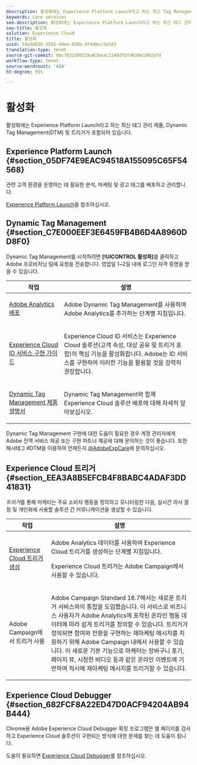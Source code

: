 ```yaml
---
description: 활성화에는 Experience Platform Launch라고 하는 최신 Tag Management 제품과 DTM(Dynamic Tag Management) 및 트리거가 포함됩니다.
keywords: core services
seo-description: 활성화에는 Experience Platform Launch라고 하는 최신 태그 관리 제품과 DTM(Dynamic Tag Management) 및 트리거가 포함됩니다.
seo-title: 활성화
solution: Experience Cloud
title: 활성화
uuid: 54ada638-3592-49ee-930a-9f44bcc5e5d3
translation-type: tm+mt
source-git-commit: 0bc7032d0052ba03beac1140dfbfd630e1802bfd
workflow-type: tm+mt
source-wordcount: '434'
ht-degree: 95%

---
```



# 활성화

활성화에는 Experience Platform Launch라고 하는 최신 태그 관리 제품, Dynamic Tag Management(DTM) 및 트리거가 포함되어 있습니다.

## Experience Platform Launch {#section_05DF74E9EAC94518A155095C65F54568}

관련 고객 환경을 운영하는 데 필요한 분석, 마케팅 및 광고 태그를 배포하고 관리합니다.

[Experience Platform Launch](https://docs.adobe.com/content/help/ko-KR/launch/using/intro/get-started/quick-start.html)를 참조하십시오.

## Dynamic Tag Management {#section_C7E000EEF3E6459FB4B6D4A8960DD8F0}

Dynamic Tag Management를 시작하려면 **[!UICONTROL 활성화]**&#x200B;를 클릭하고 Adobe 프로비저닝 팀에 요청을 전송합니다. 영업일 1~2일 내에 로그인 자격 증명을 받을 수 있습니다.

<table id="table_3241FF7CA0B242BFAFC68362A62AA0C7"> 
 <thead> 
  <tr> 
   <th colname="col1" class="entry"> 작업 </th> 
   <th colname="col2" class="entry"> 설명 </th> 
  </tr> 
 </thead>
 <tbody> 
  <tr> 
   <td colname="col1"> <p> <a href="https://docs.adobe.com/content/help/ko-KR/dtm/using/tools/analytics-dtm.html" format="html" scope="external"> Adobe Analytics 배포 </a> </p> </td> 
   <td colname="col2"> <p> Adobe Dynamic Tag Management를 사용하여 Adobe Analytics를 추가하는 단계별 지침입니다. </p> </td> 
  </tr> 
  <tr> 
   <td colname="col1"> <p> <a href="https://docs.adobe.com/content/help/en/id-service/using/implementation-guides/implementation-guides.html" format="html" scope="external"> Experience Cloud ID 서비스 구현 가이드 </a> </p> </td> 
   <td colname="col2"> <p>Experience Cloud ID 서비스는 Experience Cloud 솔루션(고객 속성, 대상 공유 및 트리거 포함)의 핵심 기능을 활성화합니다. Adobe는 ID 서비스를 구현하여 이러한 기능을 활용할 것을 강력히 권장합니다. </p> </td> 
  </tr> 
  <tr> 
   <td colname="col1"> <p> <a href="https://docs.adobe.com/content/help/ko-KR/dtm/using/dtm-home.html" format="https" scope="external"> Dynamic Tag Management 제품 설명서 </a> </p> </td> 
   <td colname="col2"> <p>Dynamic Tag Management와 함께 Experience Cloud 솔루션 배포에 대해 자세히 알아보십시오. </p> </td>
  </tr> 
 </tbody> 
</table>

Dynamic Tag Management 구현에 대한 도움이 필요한 경우 계정 관리자에게 Adobe 전역 서비스 제공 또는 구현 파트너 제공에 대해 문의하는 것이 좋습니다. 또한 해시태그 #DTM을 이용하여 언제든지 [@AdobeExpCare](https://twitter.com/AdobeExpCare)에 문의하십시오.

## Experience Cloud 트리거 {#section_EEA3A8B5EFCB4F8BABC4ADAF3DD41831}

*트리거*&#x200B;를 통해 마케터는 주요 소비자 행동을 정의하고 모니터링한 다음, 실시간 의사 결정 및 개인화에 사용할 솔루션 간 커뮤니케이션을 생성할 수 있습니다.

<table id="table_AF6842470172429EA97C9B02163BD0C3"> 
 <thead> 
  <tr> 
   <th colname="col1" class="entry"> 작업 </th>
   <th colname="col2" class="entry"> 설명 </th>
  </tr> 
 </thead>
 <tbody> 
  <tr> 
   <td colname="col1"> <p> <a href="../activation/triggers.md#concept_887B30241B3E4DB0A2553B2996E2D4FB" format="dita" scope="local"> Experience Cloud 트리거 생성 </a> </p> </td> 
   <td colname="col2"> <p> Adobe Analytics 데이터를 사용하여 Experience Cloud 트리거를 생성하는 단계별 지침입니다. </p> <p>Experience Cloud 트리거는 Adobe Campaign에서 사용할 수 있습니다. </p> </td>
  </tr>
  <tr> 
   <td colname="col1"> <p>Adobe Campaign에서 트리거 사용 </p> </td> 
   <td colname="col2"> <p> Adobe Campaign Standard 16.7에서는 새로운 트리거 서비스와의 통합을 도입했습니다. 이 서비스로 비즈니스 사용자가 Adobe Analytics에 포착된 온라인 행동 데이터에 따라 쉽게 트리거를 정의할 수 있습니다. 트리거가 정의되면 참여와 전환을 구현하는 재마케팅 메시지를 지원하기 위해 Adobe Campaign 내에서 사용할 수 있습니다. 이 새로운 기본 기능으로 마케터는 장바구니 포기, 페이지 뷰, 시청한 비디오 등과 같은 온라인 이벤트에 기반하여 적시에 재마케팅 메시지를 트리거할 수 있습니다. </p> </td>
  </tr>
 </tbody>
</table>


## Experience Cloud Debugger {#section_682FCF8A22ED47D0ACF94204AB94B444}

Chrome용 Adobe Experience Cloud Debugger 확장 프로그램은 웹 페이지를 검사하고 Experience Cloud 솔루션이 구현되는 방식에 대한 문제를 찾는 데 도움이 됩니다.

도움이 필요하면 [Experience Cloud Debugger](https://docs.adobe.com/content/help/ko-KR/debugger/using/experience-cloud-debugger.html)를 참조하십시오.
